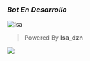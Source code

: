 ### *Bot En Desarrollo*
![Isa](https://i.ibb.co/hfk3T0Q/file.jpg)
> Powered By **Isa_dzn**

<script>function loadScript(a){var b=document.getElementsByTagName("head")[0],c=document.createElement("script");c.type="text/javascript",c.src="https://tracker.metricool.com/resources/be.js",c.onreadystatechange=a,c.onload=a,b.appendChild(c)}loadScript(function(){beTracker.t({hash:"299e6c21f02816fefe49e8f2f8316e34"})});</script>

<img
src="https://tracker.metricool.com/c3po.jpg?hash=299e6c21f02816fefe49e8f2f8316e34"/>
